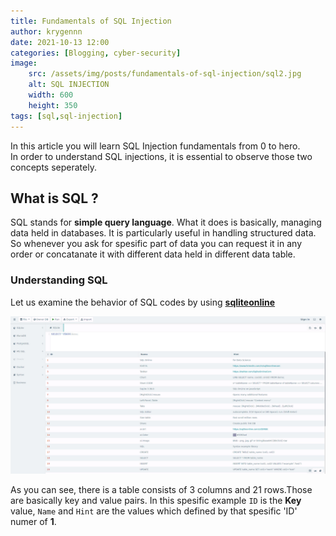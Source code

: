 ```yaml
---
title: Fundamentals of SQL Injection
author: krygennn
date: 2021-10-13 12:00
categories: [Blogging, cyber-security]
image:
    src: /assets/img/posts/fundamentals-of-sql-injection/sql2.jpg
    alt: SQL INJECTION
    width: 600
    height: 350
tags: [sql,sql-injection]
---
```

In this article you will learn SQL Injection fundamentals from 0 to hero.
<br>
In order to understand SQL injections, it is essential to observe those two concepts seperately.
## What is SQL ?
SQL stands for **simple query language**. What it does is basically, managing data held in databases.
It is particularly useful in handling structured data. So whenever you ask for spesific part of data
you can request it in any order or concatanate it with different data held in different data table. 

### Understanding SQL
Let us examine the behavior of SQL codes by using [**sqliteonline**](https://www.sqliteonline.com)

![Desktop View](/assets/img/posts/fundamentals-of-sql-injection/sql.jpg)
<br>

As you can see, there is a table consists of 3 columns and 21 rows.Those are basically key and value pairs.
In this spesific example `ID` is the **Key** value, `Name` and `Hint` are the values which defined by that 
spesific 'ID' numer of **1**.
